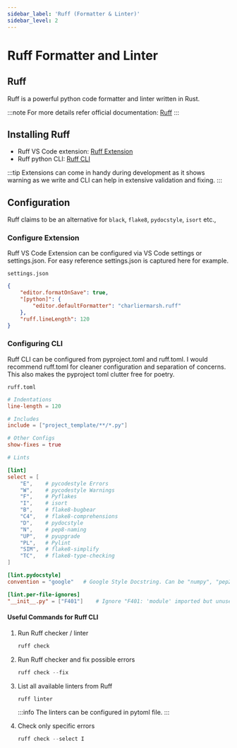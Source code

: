 ```yaml
---
sidebar_label: 'Ruff (Formatter & Linter)'
sidebar_level: 2
---
```


# Ruff Formatter and Linter

## Ruff

Ruff is a powerful python code formatter and linter written in Rust.

:::note
For more details refer official documentation: [Ruff](https://docs.astral.sh/ruff/)
:::

## Installing Ruff

- Ruff VS Code extension: [Ruff Extension](https://marketplace.visualstudio.com/items?itemName=charliermarsh.ruff)
- Ruff python CLI: [Ruff CLI](https://pypi.org/project/ruff/)

:::tip
Extensions can come in handy during development as it shows warning as we write and CLI can help in extensive
validation and fixing.
:::

## Configuration

Ruff claims to be an alternative for `black`, `flake8`, `pydocstyle`, `isort` etc.,

### Configure Extension

Ruff VS Code Extension can be configured via VS Code settings or settings.json. For easy reference settings.json is
captured here for example.

`settings.json`

```json
{
    "editor.formatOnSave": true,
    "[python]": {
        "editor.defaultFormatter": "charliermarsh.ruff"
    },
    "ruff.lineLength": 120
}
```

### Configuring CLI

Ruff CLI can be configured from pyproject.toml and ruff.toml. I would recommend ruff.toml for cleaner configuration
and separation of concerns. This also makes the pyproject toml clutter free for poetry.

`ruff.toml`

```toml
# Indentations
line-length = 120

# Includes
include = ["project_template/**/*.py"]

# Other Configs
show-fixes = true

# Lints

[lint]
select = [
    "E",    # pycodestyle Errors
    "W",    # pycodestyle Warnings
    "F",    # Pyflakes
    "I",    # isort
    "B",    # flake8-bugbear
    "C4",   # flake8-comprehensions
    "D",    # pydocstyle
    "N",    # pep8-naming
    "UP",   # pyupgrade
    "PL",   # Pylint
    "SIM",  # flake8-simplify
    "TC",   # flake8-type-checking
]

[lint.pydocstyle]
convention = "google"   # Google Style Docstring. Can be "numpy", "pep257", or "google"

[lint.per-file-ignores]
"__init__.py" = ["F401"]    # Ignore "F401: 'module' imported but unused" in __init__.py files

```

#### Useful Commands for Ruff CLI

1. Run Ruff checker / linter

   ```powershell
   ruff check
   ```

2. Run Ruff checker and fix possible errors

   ```powershell
   ruff check --fix
   ```

3. List all available linters from Ruff

   ```powershell
   ruff linter  
   ```

   :::info
   The linters can be configured in pytoml file.
   :::

4. Check only specific errors

   ```powershell
   ruff check --select I
   ```
